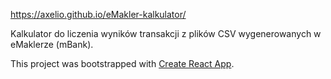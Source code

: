 https://axelio.github.io/eMakler-kalkulator/

Kalkulator do liczenia wyników transakcji z plików CSV wygenerowanych w eMaklerze (mBank).

This project was bootstrapped with [Create React App](https://github.com/facebook/create-react-app).
